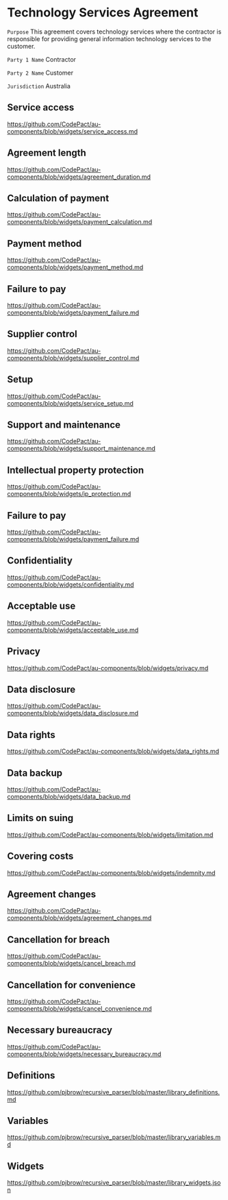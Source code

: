 # Technology Services Agreement

`Purpose` This agreement covers technology services where the contractor is responsible for providing general information technology services to the customer.

`Party 1 Name` Contractor

`Party 2 Name` Customer

`Jurisdiction` Australia

## Service access

https://github.com/CodePact/au-components/blob/widgets/service_access.md

## Agreement length

https://github.com/CodePact/au-components/blob/widgets/agreement_duration.md

## Calculation of payment

https://github.com/CodePact/au-components/blob/widgets/payment_calculation.md

## Payment method

https://github.com/CodePact/au-components/blob/widgets/payment_method.md

## Failure to pay

https://github.com/CodePact/au-components/blob/widgets/payment_failure.md

## Supplier control

https://github.com/CodePact/au-components/blob/widgets/supplier_control.md

## Setup

https://github.com/CodePact/au-components/blob/widgets/service_setup.md

## Support and maintenance

https://github.com/CodePact/au-components/blob/widgets/support_maintenance.md

## Intellectual property protection

https://github.com/CodePact/au-components/blob/widgets/ip_protection.md

## Failure to pay

https://github.com/CodePact/au-components/blob/widgets/payment_failure.md

## Confidentiality

https://github.com/CodePact/au-components/blob/widgets/confidentiality.md

## Acceptable use

https://github.com/CodePact/au-components/blob/widgets/acceptable_use.md

## Privacy

https://github.com/CodePact/au-components/blob/widgets/privacy.md

## Data disclosure

https://github.com/CodePact/au-components/blob/widgets/data_disclosure.md

## Data rights

https://github.com/CodePact/au-components/blob/widgets/data_rights.md

## Data backup

https://github.com/CodePact/au-components/blob/widgets/data_backup.md

## Limits on suing

https://github.com/CodePact/au-components/blob/widgets/limitation.md

## Covering costs

https://github.com/CodePact/au-components/blob/widgets/indemnity.md

## Agreement changes

https://github.com/CodePact/au-components/blob/widgets/agreement_changes.md

## Cancellation for breach

https://github.com/CodePact/au-components/blob/widgets/cancel_breach.md

## Cancellation for convenience

https://github.com/CodePact/au-components/blob/widgets/cancel_convenience.md

## Necessary bureaucracy

https://github.com/CodePact/au-components/blob/widgets/necessary_bureaucracy.md

## Definitions

https://github.com/pjbrow/recursive_parser/blob/master/library_definitions.md

## Variables

https://github.com/pjbrow/recursive_parser/blob/master/library_variables.md

## Widgets

https://github.com/pjbrow/recursive_parser/blob/master/library_widgets.json
